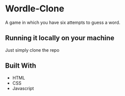 # Wordle-Clone
A game in which you have six attempts to guess a word.

<h2>Running it locally on your machine</h2>
Just simply clone the repo

<h2>Built With</h2>
<ul>
  <li>HTML</li>
  <li>CSS</li>
  <li>Javascript</li>
</ul>
